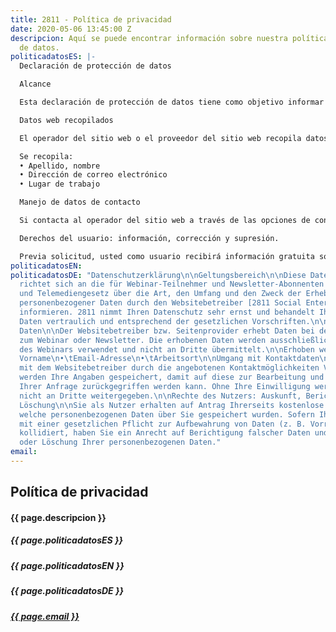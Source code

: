 ```yaml
---
title: 2811 - Política de privacidad
date: 2020-05-06 13:45:00 Z
descripcion: Aquí se puede encontrar información sobre nuestra política de manejo
  de datos.
politicadatosES: |-
  Declaración de protección de datos

  Alcance

  Esta declaración de protección de datos tiene como objetivo informar a los participantes de seminarios web y suscriptores de boletines de acuerdo con la ley chilena Nro 21.096 de 2018 y  la ley colombiana 1581 de 2012 sobre el tipo, alcance y propósito de la recopilación y uso de datos personales por parte del operador del sitio web [Empresa Social 2811 info@2811.cl]. 2811 toma muy en serio su protección de datos y trata sus datos personales de manera confidencial y de acuerdo con las regulaciones legales.

  Datos web recopilados

  El operador del sitio web o el proveedor del sitio web recopila datos al registrarse para seminarios web o boletines informativos. Los datos recopilados solo se utilizarán para ejecutar las actividades que hayan sido declaradas como de interés de los suscriptores y no se transmitirán a terceros.

  Se recopila:
  • Apellido, nombre
  • Dirección de correo electrónico
  • Lugar de trabajo

  Manejo de datos de contacto

  Si contacta al operador del sitio web a través de las opciones de contacto ofrecidas, sus datos se guardarán para que puedan usarse para procesar y responder su solicitud. Sin su consentimiento, estos datos no serán cedidos a terceros.

  Derechos del usuario: información, corrección y supresión.

  Previa solicitud, usted como usuario recibirá información gratuita sobre qué datos personales se han almacenado sobre usted. Si su solicitud no entra en conflicto con una obligación legal de almacenar datos (por ejemplo, retención de datos), tiene derecho a corregir datos incorrectos y a bloquear o eliminar sus datos personales.
politicadatosEN: 
politicadatosDE: "Datenschutzerklärung\n\nGeltungsbereich\n\nDiese Datenschutzerklärung
  richtet sich an die für Webinar-Teilnehmer und Newsletter-Abonnenten gemäß Bundesdatenschutzgesetz
  und Telemediengesetz über die Art, den Umfang und den Zweck der Erhebung und Verwendung
  personenbezogener Daten durch den Websitebetreiber [2811 Social Enterprise UG info@2811.cl]
  informieren. 2811 nimmt Ihren Datenschutz sehr ernst und behandelt Ihre personenbezogenen
  Daten vertraulich und entsprechend der gesetzlichen Vorschriften.\n\nWebinar Erhobene
  Daten\n\nDer Websitebetreiber bzw. Seitenprovider erhebt Daten bei der Anmeldung
  zum Webinar oder Newsletter. Die erhobenen Daten werden ausschließlich zur Ausführung
  des Webinars verwendet und nicht an Dritte übermittelt.\n\nErhoben werden:\n•\tName,
  Vorname\n•\tEmail-Adresse\n•\tArbeitsort\n\nUmgang mit Kontaktdaten\n\nNehmen Sie
  mit dem Websitebetreiber durch die angebotenen Kontaktmöglichkeiten Verbindung auf,
  werden Ihre Angaben gespeichert, damit auf diese zur Bearbeitung und Beantwortung
  Ihrer Anfrage zurückgegriffen werden kann. Ohne Ihre Einwilligung werden diese Daten
  nicht an Dritte weitergegeben.\n\nRechte des Nutzers: Auskunft, Berichtigung und
  Löschung\n\nSie als Nutzer erhalten auf Antrag Ihrerseits kostenlose Auskunft darüber,
  welche personenbezogenen Daten über Sie gespeichert wurden. Sofern Ihr Wunsch nicht
  mit einer gesetzlichen Pflicht zur Aufbewahrung von Daten (z. B. Vorratsdatenspeicherung)
  kollidiert, haben Sie ein Anrecht auf Berichtigung falscher Daten und auf die Sperrung
  oder Löschung Ihrer personenbezogenen Daten."
email: 
---
```


<section class="container" id="Política de privacidad">
  <div class="col-xs-10 col-xs-offset-1">
    <div class="row">
      <div class="col-xs-10">
        <h2 class="title">Política de privacidad</h2>
        <h4>{{ page.descripcion }}</h4>
        <div class="line"></div>
        </div>
        <div class="row">
          <h5 class="col-xs-10">
           {{ page.politicadatosES }}
         </h5>
         <h5 class="col-xs-10">
           {{ page.politicadatosEN }}
         </h5>
         <h5 class="col-xs-10">
           {{ page.politicadatosDE }}
         </h5>
         <h5 class="col-xs-10">
         <a href="mailto:{{ page.email }}">{{ page.email }}</a>
         </h5>
    </div>
  </div>
</section>


